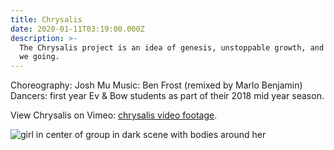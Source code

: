 ```yaml
---
title: Chrysalis
date: 2020-01-11T03:19:00.000Z
description: >-
  The Chrysalis project is an idea of genesis, unstoppable growth, and where are
  we going.
---
```

Choreography: Josh Mu Music: Ben Frost (remixed by Marlo Benjamin)
Dancers: first year Ev & Bow students as part of their 2018 mid year season.

View Chrysalis on Vimeo: [chrysalis video footage](https://vimeo.com/307641426).

![girl in center of group in dark scene with bodies around her](/img/chrysalis.png "chrysalis intro")